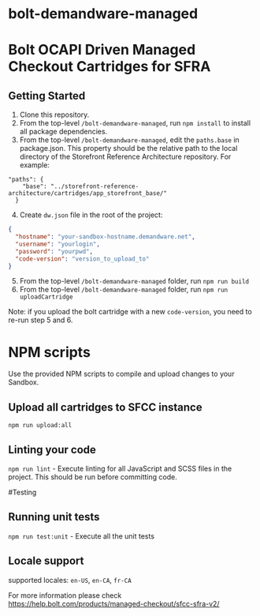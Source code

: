 # bolt-demandware-managed

# Bolt OCAPI Driven Managed Checkout Cartridges for SFRA

## Getting Started

1. Clone this repository.
2. From the top-level `/bolt-demandware-managed`, run `npm install` to install all package dependencies.
3. From the top-level `/bolt-demandware-managed`, edit the `paths.base` in package.json. This property should be the relative path to the local directory of the Storefront Reference Architecture repository. For example:

```
"paths": {
    "base": "../storefront-reference-architecture/cartridges/app_storefront_base/"
  }
```

4. Create `dw.json` file in the root of the project:

```json
{
  "hostname": "your-sandbox-hostname.demandware.net",
  "username": "yourlogin",
  "password": "yourpwd",
  "code-version": "version_to_upload_to"
}
```

5. From the top-level `/bolt-demandware-managed` folder, run `npm run build`
6. From the top-level `/bolt-demandware-managed` folder, run `npm run uploadCartridge`

Note: if you upload the bolt cartridge with a new `code-version`, you need to re-run step 5 and 6.

# NPM scripts

Use the provided NPM scripts to compile and upload changes to your Sandbox.

## Upload all cartridges to SFCC instance

`npm run upload:all`

## Linting your code

`npm run lint` - Execute linting for all JavaScript and SCSS files in the project. This should be run before committing code.

#Testing

## Running unit tests
`npm run test:unit` - Execute all the unit tests

## Locale support

supported locales: `en-US`, `en-CA`, `fr-CA`

For more information please check https://help.bolt.com/products/managed-checkout/sfcc-sfra-v2/
